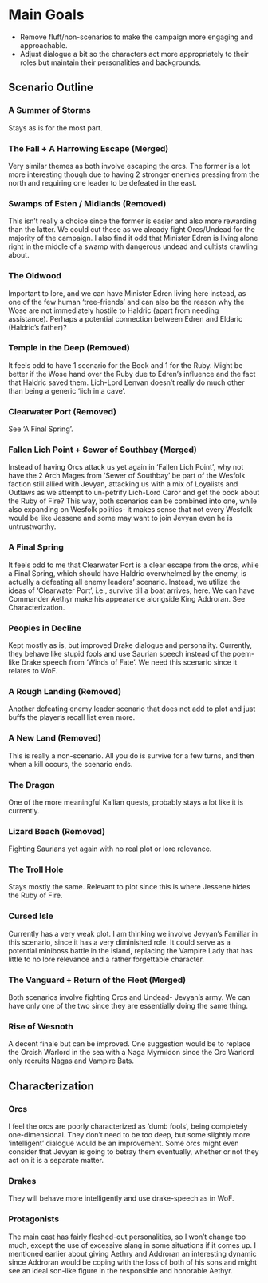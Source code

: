 # Main Goals
- Remove fluff/non-scenarios to make the campaign more engaging and approachable.
- Adjust dialogue a bit so the characters act more appropriately to their roles but maintain their personalities and backgrounds.

## Scenario Outline
### A Summer of Storms
Stays as is for the most part.
### The Fall + A Harrowing Escape (Merged)
Very similar themes as both involve escaping the orcs. The former is a lot more interesting though due to having 2 stronger enemies pressing from the north and requiring one leader to be defeated in the east.
### Swamps of Esten / Midlands (Removed)
This isn’t really a choice since the former is easier and also more rewarding than the latter. We could cut these as we already fight Orcs/Undead for the majority of the campaign.
I also find it odd that Minister Edren is living alone right in the middle of a swamp with dangerous undead and cultists crawling about.
### The Oldwood
Important to lore, and we can have Minister Edren living here instead, as one of the few human ‘tree-friends’ and can also be the reason why the Wose are not immediately hostile to Haldric (apart from needing assistance). Perhaps a potential connection between Edren and Eldaric (Haldric’s father)?
### Temple in the Deep (Removed)
It feels odd to have 1 scenario for the Book and 1 for the Ruby. Might be better if the Wose hand over the Ruby due to Edren’s influence and the fact that Haldric saved them. Lich-Lord Lenvan doesn’t really do much other than being a generic ‘lich in a cave’.
### Clearwater Port (Removed)
See ‘A Final Spring’.
### Fallen Lich Point + Sewer of Southbay (Merged)
Instead of having Orcs attack us yet again in ‘Fallen Lich Point’, why not have the 2 Arch Mages from ‘Sewer of Southbay’ be part of the Wesfolk faction still allied with Jevyan, attacking us with a mix of Loyalists and Outlaws as we attempt to un-petrify Lich-Lord Caror and get the book about the Ruby of Fire?
This way, both scenarios can be combined into one, while also expanding on Wesfolk politics- it makes sense that not every Wesfolk would be like Jessene and some may want to join Jevyan even he is untrustworthy.
### A Final Spring
It feels odd to me that Clearwater Port is a clear escape from the orcs, while a Final Spring, which should have Haldric overwhelmed by the enemy, is actually a defeating all enemy leaders’ scenario. Instead, we utilize the ideas of ‘Clearwater Port’, i.e., survive till a boat arrives, here.
We can have Commander Aethyr make his appearance alongside King Addroran. See Characterization.
### Peoples in Decline
Kept mostly as is, but improved Drake dialogue and personality. Currently, they behave like stupid fools and use Saurian speech instead of the poem-like Drake speech from ‘Winds of Fate’. We need this scenario since it relates to WoF.
### A Rough Landing (Removed)
Another defeating enemy leader scenario that does not add to plot and just buffs the player’s recall list even more.
### A New Land (Removed)
This is really a non-scenario. All you do is survive for a few turns, and then when a kill occurs, the scenario ends.
### The Dragon
One of the more meaningful Ka’lian quests, probably stays a lot like it is currently.
### Lizard Beach (Removed)
Fighting Saurians yet again with no real plot or lore relevance.
### The Troll Hole
Stays mostly the same. Relevant to plot since this is where Jessene hides the Ruby of Fire.
### Cursed Isle
Currently has a very weak plot. I am thinking we involve Jevyan’s Familiar in this scenario, since it has a very diminished role. It could serve as a potential miniboss battle in the island, replacing the Vampire Lady that has little to no lore relevance and a rather forgettable character.
### The Vanguard + Return of the Fleet (Merged)
Both scenarios involve fighting Orcs and Undead- Jevyan’s army. We can have only one of the two since they are essentially doing the same thing.
### Rise of Wesnoth
A decent finale but can be improved. One suggestion would be to replace the Orcish Warlord in the sea with a Naga Myrmidon since the Orc Warlord only recruits Nagas and Vampire Bats.

## Characterization
### Orcs
I feel the orcs are poorly characterized as ‘dumb fools’, being completely one-dimensional. They don’t need to be too deep, but some slightly more ‘intelligent’ dialogue would be an improvement. Some orcs might even consider that Jevyan is going to betray them eventually, whether or not they act on it is a separate matter.
### Drakes
They will behave more intelligently and use drake-speech as in WoF.
### Protagonists
The main cast has fairly fleshed-out personalities, so I won’t change too much, except the use of excessive slang in some situations if it comes up. I mentioned earlier about giving Aethry and Addroran an interesting dynamic since Addroran would be coping with the loss of both of his sons and might see an ideal son-like figure in the responsible and honorable Aethyr.
